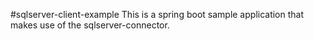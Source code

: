 #sqlserver-client-example
This is a spring boot sample application that makes use of the sqlserver-connector.
